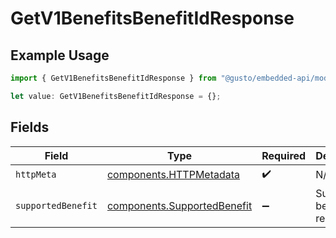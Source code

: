# GetV1BenefitsBenefitIdResponse

## Example Usage

```typescript
import { GetV1BenefitsBenefitIdResponse } from "@gusto/embedded-api/models/operations/getv1benefitsbenefitid.js";

let value: GetV1BenefitsBenefitIdResponse = {};
```

## Fields

| Field                                                                      | Type                                                                       | Required                                                                   | Description                                                                |
| -------------------------------------------------------------------------- | -------------------------------------------------------------------------- | -------------------------------------------------------------------------- | -------------------------------------------------------------------------- |
| `httpMeta`                                                                 | [components.HTTPMetadata](../../models/components/httpmetadata.md)         | :heavy_check_mark:                                                         | N/A                                                                        |
| `supportedBenefit`                                                         | [components.SupportedBenefit](../../models/components/supportedbenefit.md) | :heavy_minus_sign:                                                         | Supported benefit response                                                 |